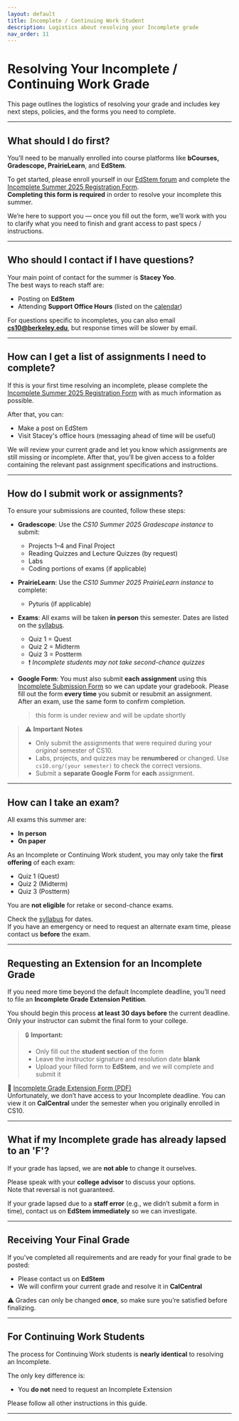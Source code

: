 ```yaml
---
layout: default
title: Incomplete / Continuing Work Student
description: Logistics about resolving your Incomplete grade 
nav_order: 11
---
```


# Resolving Your Incomplete / Continuing Work Grade

This page outlines the logistics of resolving your grade and includes key next steps, policies, and the forms you need to complete.

---

## What should I do first?

You’ll need to be manually enrolled into course platforms like **bCourses, Gradescope, PrairieLearn**, and **EdStem**.  

To get started, please enroll yourself in our [EdStem forum](https://edstem.org/us/join/MZFuQN) and complete the [Incomplete Summer 2025 Registration Form](https://forms.gle/eqk8AQuTk55r8nyz8).  
**Completing this form is required** in order to resolve your incomplete this summer.

We’re here to support you — once you fill out the form, we’ll work with you to clarify what you need to finish and grant access to past specs / instructions. 

---

## Who should I contact if I have questions?

Your main point of contact for the summer is **Stacey Yoo**.  
The best ways to reach staff are:
- Posting on **EdStem**
- Attending **Support Office Hours** (listed on the [calendar](https://cs10.org/su25/calendar/))

For questions specific to incompletes, you can also email **cs10@berkeley.edu**, but response times will be slower by email.

---

## How can I get a list of assignments I need to complete?

If this is your first time resolving an incomplete, please complete the [Incomplete Summer 2025 Registration Form](https://forms.gle/eqk8AQuTk55r8nyz8) with as much information as possible.

After that, you can:
- Make a post on EdStem  
- Visit Stacey's office hours (messaging ahead of time will be useful) 

We will review your current grade and let you know which assignments are still missing or incomplete. After that, you’ll be given access to a folder containing the relevant past assignment specifications and instructions.

---

## How do I submit work or assignments?

To ensure your submissions are counted, follow these steps:

- **Gradescope**: Use the *CS10 Summer 2025 Gradescope instance* to submit:
  - Projects 1–4 and Final Project  
  - Reading Quizzes and Lecture Quizzes (by request) 
  - Labs  
  - Coding portions of exams (if applicable) 

- **PrairieLearn**: Use the *CS10 Summer 2025 PrairieLearn instance* to complete:
  - Pyturis (if applicable)

- **Exams**: All exams will be taken **in person** this semester. Dates are listed on the [syllabus](https://cs10.org/su25/syllabus/#exams).  
  - Quiz 1 = Quest  
  - Quiz 2 = Midterm  
  - Quiz 3 = Postterm  
  - ❗ *Incomplete students may not take second-chance quizzes*

- **Google Form**: You must also submit **each assignment** using this [Incomplete Submission Form]() so we can update your gradebook.
  Please fill out the form **every time** you submit or resubmit an assignment.  
  After an exam, use the same form to confirm completion.
  > this form is under review and will be update shortly


> ⚠ **Important Notes**  
> - Only submit the assignments that were required during your *original* semester of CS10.  
> - Labs, projects, and quizzes may be **renumbered** or changed. Use `cs10.org/(your semester)` to check the correct versions.  
> - Submit a **separate Google Form** for **each** assignment.

---

## How can I take an exam?

All exams this summer are:
- **In person**
- **On paper**

As an Incomplete or Continuing Work student, you may only take the **first offering** of each exam:
- Quiz 1 (Quest)  
- Quiz 2 (Midterm)  
- Quiz 3 (Postterm)

You are **not eligible** for retake or second-chance exams.

Check the [syllabus](https://cs10.org/su25/syllabus/#exams) for dates.  
If you have an emergency or need to request an alternate exam time, please contact us **before** the exam.

---

## Requesting an Extension for an Incomplete Grade

If you need more time beyond the default Incomplete deadline, you’ll need to file an **Incomplete Grade Extension Petition**.  

You should begin this process **at least 30 days before** the current deadline.  
Only your instructor can submit the final form to your college.

> 🔒 **Important:**  
> - Only fill out the **student section** of the form  
> - Leave the instructor signature and resolution date **blank**  
> - Upload your filled form to **EdStem**, and we will complete and submit it

📄 [Incomplete Grade Extension Form (PDF)](https://registrar.berkeley.edu/wp-content/uploads/updated_Fillable_All-College-Petition-to-Extend-Incomplete-Form-11.23-Google-Docs.pdf)  
Unfortunately, we don’t have access to your Incomplete deadline. You can view it on **CalCentral** under the semester when you originally enrolled in CS10.

---

## What if my Incomplete grade has already lapsed to an 'F'?

If your grade has lapsed, we are **not able** to change it ourselves.

Please speak with your **college advisor** to discuss your options.  
Note that reversal is not guaranteed.

If your grade lapsed due to a **staff error** (e.g., we didn’t submit a form in time), contact us on **EdStem immediately** so we can investigate.

---

## Receiving Your Final Grade

If you’ve completed all requirements and are ready for your final grade to be posted:

- Please contact us on **EdStem**  
- We will confirm your current grade and resolve it in **CalCentral**

⚠ Grades can only be changed **once**, so make sure you’re satisfied before finalizing.

---

## For Continuing Work Students

The process for Continuing Work students is **nearly identical** to resolving an Incomplete.

The only key difference is:
- You **do not** need to request an Incomplete Extension

Please follow all other instructions in this guide.

---
